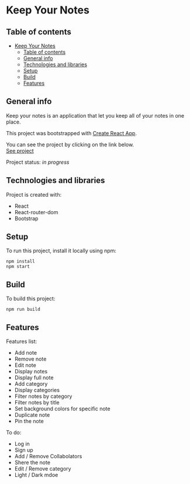 # Keep Your Notes

## Table of contents

- [Keep Your Notes](#keep-your-notes)
  - [Table of contents](#table-of-contents)
  - [General info](#general-info)
  - [Technologies and libraries](#technologies-and-libraries)
  - [Setup](#setup)
  - [Build](#build)
  - [Features](#features)

## General info

Keep your notes is an application that let you keep all of your notes in one place.

This project was bootstrapped with [Create React App](https://github.com/facebook/create-react-app).

You can see the project by clicking on the link below.\
[See project](https://keepyour-notes.netlify.app/)

Project status: _in progress_

## Technologies and libraries

Project is created with:

- React
- React-router-dom
- Bootstrap

## Setup

To run this project, install it locally using npm:

```
npm install
npm start
```

## Build

To build this project:

```
npm run build
```

## Features

Features list:

- Add note
- Remove note
- Edit note
- Display notes
- Display full note
- Add category
- Display categories
- Filter notes by category
- Filter notes by title
- Set background colors for specific note
- Duplicate note
- Pin the note

To do:
- Log in
- Sign up
- Add / Remove Collabolators
- Shere the note
- Edit / Remove category
- Light / Dark mdoe
